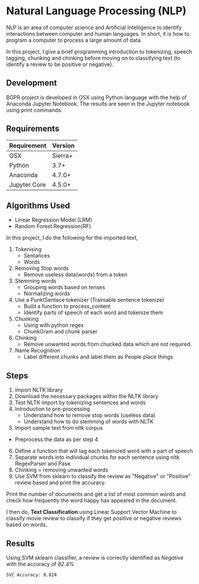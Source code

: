 # Natural Language Processing (NLP)

NLP is an area of computer science and Artificial Intelligence to identify interactions between computer and human languages. In short, it is how to program a computer to process a large amount of data.

In this project, I give a brief programming introduction to tokenizing, speech tagging, chunking and chinking before moving on to classifying text (to identify a review to be positive or negative).

## Development
BGPR project is developed in OSX using Python language with the help of Anaconda Jupyter Notebook.
The results are seen in the Jupyter notebook using print commands. 
## Requirements
| Requirement  |  Version |
|--|--|
| OSX | Sierra+  |
| Python | 3.7+  |
| Anaconda | 4.7.0+  |
| Jupyter Core | 4.5.0+  |

## Algorithms Used
- Linear Regression Model (LRM)
- Random Forest Regression(RF)

In this project, I do the following for the imported text, 

1. Tokenising
	- Sentances 
	- Words 
2. Removing Stop words
	- Remove useless data(words) from a token
3. Stemming words
	- Grouping words based on tenses
	- Normalizing words
4. Use a PunktSentace tokenizer (Trainiable sentence tokenize)
	- Build a function to process_content
	- Identify parts of speech of each word and tokenize them
5. Chunking
	- Using with python regex
	- ChunkGram and chunk parser 
6. Chinking
	- Remove unwanted words from chucked data which are not required.
7. Name Recognition
	- Label different chunks and label them as People place things

## Steps

1. Import NLTK library
2. Download the necessary packages within the NLTK library
3. Test NLTK import by tokenizing sentences and words
4. Introduction to pre-processing
   - Understand how to remove stop words (useless data)
   - Understand how to do stemming of words with NLTK
5. Import sample text from nltk corpus
  - Preprocess the data as per step 4
6. Define a function that will tag each tokenized word with a part of speech
7. Separate words into individual chunks for each sentence using nltk RegexParser and Pase
8. Chinking  = removing unwanted words
9. Use SVM from sklearn to classify the review as "Negative" or "Positive" review based and print the accuracy.


Print the number of documents and get a list of most common words and check how frequently the word happy has appeared in the document.

I then do, **Text Classification** using Linear Support Vector Machine to classify movie review to classify if they get positive or negative reviews based on words.


## Results

Using SVM sklearn classifier, a review is correctly identified as *Negative* with the accuracy of *82.4%*

`SVC Accuracy: 0.824 `




